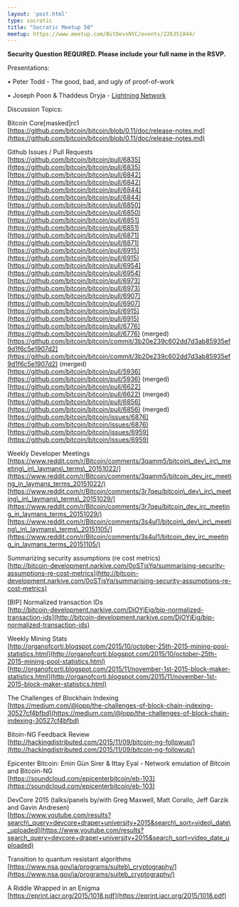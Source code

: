 ```yaml
---
layout: 'post.html'
type: socratic
title: "Socratic Meetup 50"
meetup: https://www.meetup.com/BitDevsNYC/events/226351844/
---
```


**Security Question REQUIRED. Please include your full name in the RSVP.**

Presentations:

• Peter Todd - The good, bad, and ugly of proof-of-work

• Joseph Poon & Thaddeus Dryja - [Lightning Network](http://lightning.network/)

Discussion Topics:

Bitcoin Core\[masked\]rc1  
[](https://github.com/bitcoin/bitcoin/blob/0.11/doc/release-notes.md)[https://github.com/bitcoin/bitcoin/blob/0.11/doc/release-notes.md](https://github.com/bitcoin/bitcoin/blob/0.11/doc/release-notes.md)

Github Issues / Pull Requests  
[](https://github.com/bitcoin/bitcoin/pull/6835)[https://github.com/bitcoin/bitcoin/pull/6835](https://github.com/bitcoin/bitcoin/pull/6835) [](https://github.com/bitcoin/bitcoin/pull/6842)[https://github.com/bitcoin/bitcoin/pull/6842](https://github.com/bitcoin/bitcoin/pull/6842)  
[](https://github.com/bitcoin/bitcoin/pull/6844)[https://github.com/bitcoin/bitcoin/pull/6844](https://github.com/bitcoin/bitcoin/pull/6844)  
[](https://github.com/bitcoin/bitcoin/pull/6850)[https://github.com/bitcoin/bitcoin/pull/6850](https://github.com/bitcoin/bitcoin/pull/6850)  
[](https://github.com/bitcoin/bitcoin/pull/6851)[https://github.com/bitcoin/bitcoin/pull/6851](https://github.com/bitcoin/bitcoin/pull/6851)  
[](https://github.com/bitcoin/bitcoin/pull/6871)[https://github.com/bitcoin/bitcoin/pull/6871](https://github.com/bitcoin/bitcoin/pull/6871)  
[](https://github.com/bitcoin/bitcoin/pull/6915)[https://github.com/bitcoin/bitcoin/pull/6915](https://github.com/bitcoin/bitcoin/pull/6915)  
[](https://github.com/bitcoin/bitcoin/pull/6954)[https://github.com/bitcoin/bitcoin/pull/6954](https://github.com/bitcoin/bitcoin/pull/6954)  
[](https://github.com/bitcoin/bitcoin/pull/6973)[https://github.com/bitcoin/bitcoin/pull/6973](https://github.com/bitcoin/bitcoin/pull/6973)  
[](https://github.com/bitcoin/bitcoin/pull/6907)[https://github.com/bitcoin/bitcoin/pull/6907](https://github.com/bitcoin/bitcoin/pull/6907)  
[](https://github.com/bitcoin/bitcoin/pull/6915)[https://github.com/bitcoin/bitcoin/pull/6915](https://github.com/bitcoin/bitcoin/pull/6915)  
[](https://github.com/bitcoin/bitcoin/pull/6776)[https://github.com/bitcoin/bitcoin/pull/6776](https://github.com/bitcoin/bitcoin/pull/6776) (merged)  
[](https://github.com/bitcoin/bitcoin/commit/3b20e239c602dd7d3ab85935ef9d1f6c5e1907d2)[https://github.com/bitcoin/bitcoin/commit/3b20e239c602dd7d3ab85935ef9d1f6c5e1907d2](https://github.com/bitcoin/bitcoin/commit/3b20e239c602dd7d3ab85935ef9d1f6c5e1907d2) (merged)  
[](https://github.com/bitcoin/bitcoin/pull/5936)[https://github.com/bitcoin/bitcoin/pull/5936](https://github.com/bitcoin/bitcoin/pull/5936) (merged)  
[](https://github.com/bitcoin/bitcoin/pull/6622)[https://github.com/bitcoin/bitcoin/pull/6622](https://github.com/bitcoin/bitcoin/pull/6622) (merged)  
[](https://github.com/bitcoin/bitcoin/pull/6856)[https://github.com/bitcoin/bitcoin/pull/6856](https://github.com/bitcoin/bitcoin/pull/6856) (merged)  
[](https://github.com/bitcoin/bitcoin/issues/6876)[https://github.com/bitcoin/bitcoin/issues/6876](https://github.com/bitcoin/bitcoin/issues/6876)  
[](https://github.com/bitcoin/bitcoin/issues/6959)[https://github.com/bitcoin/bitcoin/issues/6959](https://github.com/bitcoin/bitcoin/issues/6959)

Weekly Developer Meetings  
[](https://www.reddit.com/r/Bitcoin/comments/3qamm5/bitcoin_dev_irc_meeting_in_laymans_terms_20151022/)[https://www.reddit.com/r/Bitcoin/comments/3qamm5/bitcoin\_dev\_irc\_meeting\_in\_laymans\_terms\_20151022/](https://www.reddit.com/r/Bitcoin/comments/3qamm5/bitcoin_dev_irc_meeting_in_laymans_terms_20151022/)  
[](https://www.reddit.com/r/Bitcoin/comments/3r7qeu/bitcoin_dev_irc_meeting_in_laymans_terms_20151029/)[https://www.reddit.com/r/Bitcoin/comments/3r7qeu/bitcoin\_dev\_irc\_meeting\_in\_laymans\_terms\_20151029/](https://www.reddit.com/r/Bitcoin/comments/3r7qeu/bitcoin_dev_irc_meeting_in_laymans_terms_20151029/)  
[](https://www.reddit.com/r/Bitcoin/comments/3s4ul1/bitcoin_dev_irc_meeting_in_laymans_terms_20151105/)[https://www.reddit.com/r/Bitcoin/comments/3s4ul1/bitcoin\_dev\_irc\_meeting\_in\_laymans\_terms\_20151105/](https://www.reddit.com/r/Bitcoin/comments/3s4ul1/bitcoin_dev_irc_meeting_in_laymans_terms_20151105/)

Summarizing security assumptions (re cost metrics)  
[](http://bitcoin-development.narkive.com/0oSTjsYq/summarising-security-assumptions-re-cost-metrics)[http://bitcoin-development.narkive.com/0oSTjsYq/summarising-security-assumptions-re-cost-metrics](http://bitcoin-development.narkive.com/0oSTjsYq/summarising-security-assumptions-re-cost-metrics)

\[BIP\] Normalized transaction IDs  
[](http://bitcoin-development.narkive.com/DjOYjEig/bip-normalized-transaction-ids)[http://bitcoin-development.narkive.com/DjOYjEig/bip-normalized-transaction-ids](http://bitcoin-development.narkive.com/DjOYjEig/bip-normalized-transaction-ids)

Weekly Mining Stats  
[](http://organofcorti.blogspot.com/2015/10/october-25th-2015-mining-pool-statistics.html)[http://organofcorti.blogspot.com/2015/10/october-25th-2015-mining-pool-statistics.html](http://organofcorti.blogspot.com/2015/10/october-25th-2015-mining-pool-statistics.html)  
[](http://organofcorti.blogspot.com/2015/11/november-1st-2015-block-maker-statistics.html)[http://organofcorti.blogspot.com/2015/11/november-1st-2015-block-maker-statistics.html](http://organofcorti.blogspot.com/2015/11/november-1st-2015-block-maker-statistics.html)

The Challenges of Blockhain Indexing  
[](https://medium.com/@lopp/the-challenges-of-block-chain-indexing-30527cf4bfbd)[https://medium.com/@lopp/the-challenges-of-block-chain-indexing-30527cf4bfbd](https://medium.com/@lopp/the-challenges-of-block-chain-indexing-30527cf4bfbd)

Bitoin-NG Feedback Review  
[](http://hackingdistributed.com/2015/11/09/bitcoin-ng-followup/)[http://hackingdistributed.com/2015/11/09/bitcoin-ng-followup/](http://hackingdistributed.com/2015/11/09/bitcoin-ng-followup/)

Epicenter Bitcoin: Emin Gün Sirer & Ittay Eyal - Network emulation of Bitcoin and Bitcoin-NG  
[](https://soundcloud.com/epicenterbitcoin/eb-103)[https://soundcloud.com/epicenterbitcoin/eb-103](https://soundcloud.com/epicenterbitcoin/eb-103)

DevCore 2015 (talks/panels by/with Greg Maxwell, Matt Corallo, Jeff Garzik and Gavin Andresen)  
[](https://www.youtube.com/results?search_query=devcore+draper+university+2015&search_sort=video_date_uploaded)[https://www.youtube.com/results?search\_query=devcore+draper+university+2015&search\_sort=video\_date\_uploaded](https://www.youtube.com/results?search_query=devcore+draper+university+2015&search_sort=video_date_uploaded)

Transition to quantum resistant algorithms  
[](https://www.nsa.gov/ia/programs/suiteb_cryptography/)[https://www.nsa.gov/ia/programs/suiteb\_cryptography/](https://www.nsa.gov/ia/programs/suiteb_cryptography/)

A Riddle Wrapped in an Enigma  
[](https://eprint.iacr.org/2015/1018.pdf)[https://eprint.iacr.org/2015/1018.pdf](https://eprint.iacr.org/2015/1018.pdf)
